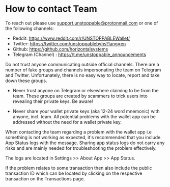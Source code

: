 # How to contact Team

To reach out please use support.unstoppable@protonmail.com or one of the following channels:

- Reddit: https://www.reddit.com/r/UNSTOPPABLEWallet/
- Twitter: https://twitter.com/unstoppablebyhs?lang=en
- Github: https://github.com/horizontalsystems
- Telegram (Channel) : https://t.me/unstoppable_announcements

Do not trust anyone communicating outside official channels. There are a number of fake groups and channels impersonating the team on Telegram and Twitter. Unfortunately, there is no easy way to locate, report and take down these groups.

- Never trust anyone on Telegram or elsewhere claiming to be from the team. These groups are created by scammers to trick users into revealing their private keys. Be aware!

- Never share your wallet private keys (aka 12-24 word mnemonic) with anyone, incl. team. All potential problems with the wallet app can be addressed without the need for a wallet private key.

When contacting the team regarding a problem with the wallet app i.e something is not working as expected, it's recommended that you include App Status logs with the message. Sharing app status logs do not carry any risks and are mainly needed for troubleshooting the problem effectively.

The logs are located in Settings >> About App >> App Status.

If the problem relates to some transaction then also include the public transaction ID which can be located by clicking on the respective transaction on the Transactions page.
